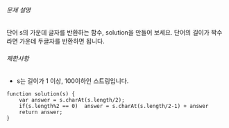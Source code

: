 ###### 문제 설명

단어 s의 가운데 글자를 반환하는 함수, solution을 만들어 보세요. 단어의 길이가 짝수라면 가운데 두글자를 반환하면 됩니다.

###### 재한사항

-   s는 길이가 1 이상, 100이하인 스트링입니다.

~~~
function solution(s) {
    var answer = s.charAt(s.length/2);
    if(s.length%2 == 0)  answer = s.charAt(s.length/2-1) + answer
    return answer;
}


